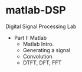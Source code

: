 # matlab-DSP

Digital Signal Processing Lab

- Part I: Matlab
	- Matlab Intro.
	- Generating a signal
	- Convolution
	- DTFT, DFT, FFT
